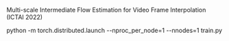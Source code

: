 Multi-scale Intermediate Flow Estimation for Video Frame Interpolation (ICTAI 2022)

python -m torch.distributed.launch --nproc_per_node=1 --nnodes=1 train.py
